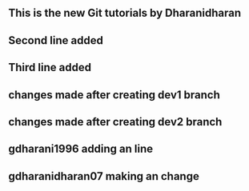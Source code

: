 ## This is the new Git tutorials by Dharanidharan

## Second line added

## Third line added

## changes made after creating dev1 branch

## changes made after creating dev2 branch

## gdharani1996 adding an line

## gdharanidharan07 making an change
